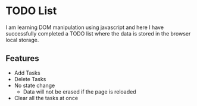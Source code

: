 # TODO List
I am learning DOM manipulation using javascript and here I have successfully completed a TODO list where the data is stored in the browser local storage.

## Features
- Add Tasks 
- Delete Tasks
- No state change
    * Data will not be erased if the page is reloaded
- Clear all the tasks at once
